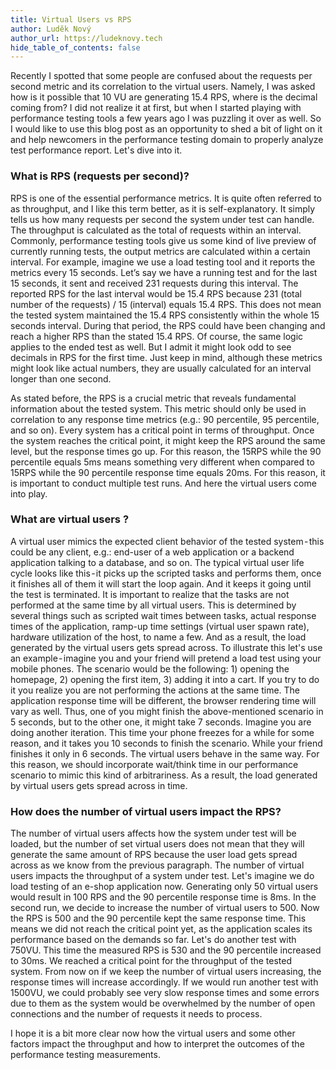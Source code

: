 ```yaml
---
title: Virtual Users vs RPS
author: Luděk Nový
author_url: https://ludeknovy.tech
hide_table_of_contents: false
---
```


Recently I spotted that some people are confused about the requests per second metric and its correlation to the virtual users. Namely, I was asked how is it possible that 10 VU are generating 15.4 RPS, where is the decimal coming from? I did not realize it at first, but when I started playing with performance testing tools a few years ago I was puzzling it over as well. So I would like to use this blog post as an opportunity to shed a bit of light on it and help newcomers in the performance testing domain to properly analyze test performance report. Let's dive into it.
<!--truncate-->


### What is RPS (requests per second)?
RPS is one of the essential performance metrics. It is quite often referred to as throughput, and I like this term better, as it is self-explanatory. It simply tells us how many requests per second the system under test can handle. The throughput is calculated as the total of requests within an interval. Commonly, performance testing tools give us some kind of live preview of currently running tests, the output metrics are calculated within a certain interval. For example, imagine we use a load testing tool and it reports the metrics every 15 seconds. Let’s say we have a running test and for the last 15 seconds, it sent and received 231 requests during this interval. The reported RPS for the last interval would be 15.4 RPS because 231 (total number of the requests) / 15 (interval) equals 15.4 RPS.
This does not mean the tested system maintained the 15.4 RPS consistently within the whole 15 seconds interval. During that period, the RPS could have been changing and reach a higher RPS than the stated 15.4 RPS. Of course, the same logic applies to the ended test as well. But I admit it might look odd to see decimals in RPS for the first time. Just keep in mind, although these metrics might look like actual numbers, they are usually calculated for an interval longer than one second. 

As stated before, the RPS is a crucial metric that reveals fundamental information about the tested system. This metric should only be used in correlation to any response time metrics (e.g.: 90 percentile, 95 percentile, and so on). Every system has a critical point in terms of throughput. Once the system reaches the critical point, it might keep the RPS around the same level, but the response times go up. For this reason, the 15RPS while the 90 percentile equals 5ms means something very different when compared to 15RPS while the 90 percentile response time equals 20ms. For this reason, it is important to conduct multiple test runs. And here the virtual users come into play.


### What are virtual users ?
A virtual user mimics the expected client behavior of the tested system - this could be any client, e.g.: end-user of a web application or a backend application talking to a database, and so on. The typical virtual user life cycle looks like this - it picks up the scripted tasks and performs them, once it finishes all of them it will start the loop again. And it keeps it going until the test is terminated. It is important to realize that the tasks are not performed at the same time by all virtual users. This is determined by several things such as scripted wait times between tasks, actual response times of the application, ramp-up time settings (virtual user spawn rate), hardware utilization of the host, to name a few. And as a result, the load generated by the virtual users gets spread across. To illustrate this let's use an example - imagine you and your friend will pretend a load test using your mobile phones. The scenario would be the following: 1) opening the homepage, 2) opening the first item, 3) adding it into a cart. If you try to do it you realize you are not performing the actions at the same time. The application response time will be different, the browser rendering time will vary as well. Thus, one of you might finish the above-mentioned scenario in 5 seconds, but to the other one, it might take 7 seconds. Imagine you are doing another iteration. This time your phone freezes for a while for some reason, and it takes you 10 seconds to finish the scenario. While your friend finishes it only in 6 seconds. The virtual users behave in the same way. For this reason, we should incorporate wait/think time in our performance scenario to mimic this kind of arbitrariness. As a result, the load generated by virtual users gets spread across in time.


### How does the number of  virtual users impact the RPS?
The number of virtual users affects how the system under test will be loaded, but the number of set virtual users does not mean that they will generate the same amount of RPS because the user load gets spread across as we know from the previous paragraph. The number of virtual users impacts the throughput of a system under test. Let's imagine we do load testing of an e-shop application now. Generating only 50 virtual users would result in 100 RPS and the 90 percentile response time is 8ms. In the second run, we decide to increase the number of virtual users to 500. Now the RPS is 500 and the 90 percentile kept the same response time. This means we did not reach the critical point yet, as the application scales its performance based on the demands so far. Let's do another test with 750VU. This time the measured RPS is 530 and the 90 percentile increased to 30ms. We reached a critical point for the throughput of the tested system. From now on if we keep the number of virtual users increasing, the response times will increase accordingly. If we would run another test with 1500VU, we could probably see very slow response times and some errors due to them as the system would be overwhelmed by the number of open connections and the number of requests it needs to process.

I hope it is a bit more clear now how the virtual users and some other factors impact the throughput and how to interpret the outcomes of the performance testing measurements.